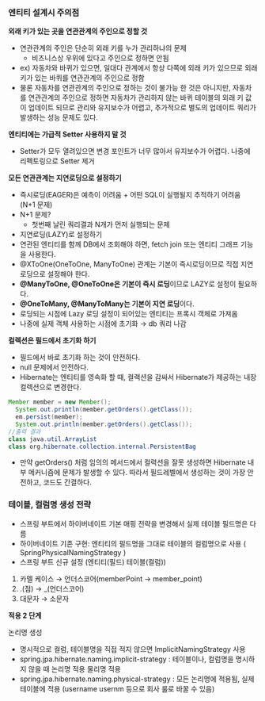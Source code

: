### 엔티티 설계시 주의점

**외래 키가 있는 곳을 연관관계의 주인으로 정할 것**

- 연관관계의 주인은 단순히 외래 키를 누가 관리하냐의 문제
    - 비즈니스상 우위에 있다고 주인으로 정하면 안됨
- ex) 자동차와 바퀴가 있으면, 일대다 관계에서 항상 다쪽에 외래 키가 있으므로 외래 키가 있는 바퀴를 연관관계의 주인으로 정함
- 물론 자동차를 연관관계의 주인으로 정하는 것이 불가능 한 것은 아니지만, 자동차를 연관관계의 주인으로 정하면 자동차가 관리하지 않는 바퀴 테이블의 외래 키 값이 업데이트 되므로 관리와 유지보수가 어렵고, 추가적으로 별도의 업데이트 쿼리가 발생하는 성능 문제도 있다.

**엔티티에는 가급적 Setter 사용하지 말 것**

- Setter가 모두 열려있으면 변경 포인트가 너무 많아서 유지보수가 어렵다. 나중에 리펙토링으로 Setter 제거

**모든 연관관계는 지연로딩으로 설정하기**

- 즉시로딩(EAGER)은 예측이 어려움 + 어떤 SQL이 실행될지 추적하기 어려움 (N+1 문제)
- N+1 문제?
    - 첫번째 날린 쿼리결과 N개가 먼저 실행되는 문제
- 지연로딩(LAZY)로 설정하기
- 연관된 엔티티를 함께 DB에서 조회해야 하면, fetch join 또는 엔티티 그래프 기능을 사용한다.
- @XToOne(OneToOne, ManyToOne) 관계는 기본이 즉시로딩이므로 직접 지연로딩으로 설정해야 한다.
- **@ManyToOne, @OneToOne은 기본이 즉시 로딩**이므로 LAZY로 설정이 필요하다.
- **@OneToMany, @ManyToMany는 기본이 지연 로딩**이다.
- 로딩되는 시점에 Lazy 로딩 설정이 되어있는 엔티티는 프록시 객체로 가져옴
- 나중에 실제 객체 사용하는 시점에 초기화 → db 쿼리 나감

**컬렉션은 필드에서 초기화 하기**

- 필드에서 바로 초기화 하는 것이 안전하다.
- null 문제에서 안전하다.
- Hibernate는 엔티티를 영속화 할 때, 컬랙션을 감싸서 Hibernate가 제공하는 내장 컬렉션으로 변경한다.

```java
Member member = new Member();
  System.out.println(member.getOrders().getClass());
  em.persist(member);
  System.out.println(member.getOrders().getClass());
//출력 결과
class java.util.ArrayList
class org.hibernate.collection.internal.PersistentBag
```

- 만약 getOrders() 처럼 임의의 메서드에서 컬력션을 잘못 생성하면 Hibernate 내부 메커니즘에 문제가 발생할 수 있다. 따라서 필드레벨에서 생성하는 것이 가장 안전하고, 코드도 간결하다.

### **테이블, 컬럼명 생성 전략**

- 스프링 부트에서 하이버네이트 기본 매핑 전략을 변경해서 실제 테이블 필드명은 다름
- 하이버네이트 기존 구현: 엔티티의 필드명을 그대로 테이블의 컬럼명으로 사용
( SpringPhysicalNamingStrategy )
- 스프링 부트 신규 설정 (엔티티(필드) 테이블(컬럼))
1. 카멜 케이스 → 언더스코어(memberPoint → member_point)
2. .(점) → _(언더스코어)
3. 대문자 → 소문자

**적용 2 단계**

논리명 생성

- 명시적으로 컬럼, 테이블명을 직접 적지 않으면 ImplicitNamingStrategy 사용
- spring.jpa.hibernate.naming.implicit-strategy : 테이블이나, 컬럼명을 명시하지 않을 때 논리명 적용
물리명 적용
- spring.jpa.hibernate.naming.physical-strategy : 모든 논리명에 적용됨, 실제 테이블에 적용
(username usernm 등으로 회사 룰로 바꿀 수 있음)

